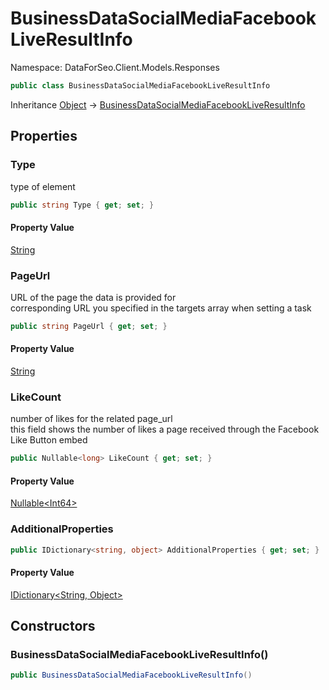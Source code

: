 # BusinessDataSocialMediaFacebookLiveResultInfo

Namespace: DataForSeo.Client.Models.Responses

```csharp
public class BusinessDataSocialMediaFacebookLiveResultInfo
```

Inheritance [Object](https://docs.microsoft.com/en-us/dotnet/api/system.object) → [BusinessDataSocialMediaFacebookLiveResultInfo](./dataforseo.client.models.responses.businessdatasocialmediafacebookliveresultinfo.md)

## Properties

### **Type**

type of element

```csharp
public string Type { get; set; }
```

#### Property Value

[String](https://docs.microsoft.com/en-us/dotnet/api/system.string)<br>

### **PageUrl**

URL of the page the data is provided for
 <br>corresponding URL you specified in the targets array when setting a task

```csharp
public string PageUrl { get; set; }
```

#### Property Value

[String](https://docs.microsoft.com/en-us/dotnet/api/system.string)<br>

### **LikeCount**

number of likes for the related page_url
 <br>this field shows the number of likes a page received through the Facebook Like Button embed

```csharp
public Nullable<long> LikeCount { get; set; }
```

#### Property Value

[Nullable&lt;Int64&gt;](https://docs.microsoft.com/en-us/dotnet/api/system.nullable-1)<br>

### **AdditionalProperties**

```csharp
public IDictionary<string, object> AdditionalProperties { get; set; }
```

#### Property Value

[IDictionary&lt;String, Object&gt;](https://docs.microsoft.com/en-us/dotnet/api/system.collections.generic.idictionary-2)<br>

## Constructors

### **BusinessDataSocialMediaFacebookLiveResultInfo()**

```csharp
public BusinessDataSocialMediaFacebookLiveResultInfo()
```
